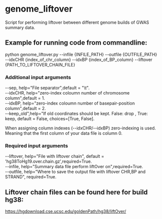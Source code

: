 # genome_liftover
Script for performing liftover between different genome builds of GWAS summary data.

## Example for running code from commandline:
python genome_liftover.py --infile {INFILE_PATH} --outfile {OUTFILE_PATH}  --idxCHR {index_of_chr_column} --idxBP {index_of_BP_column}       --liftover {PATH_TO_LIFTOVER_CHAIN_FILE}   

### Additional input arguments
--sep, help="File separator",default = "\t".     
--idxCHR, help="zero-index coloumn number of chromosome column",default = 1.    
--idxBP, help="zero-index coloumn number of basepair-position column",default = 2.   
--keep_old",help="If old coordinates should be kept. False: drop , True: keep, default = False, choices=[True, False].   

When assigning column indexes (--idxCHR/--idxBP) zero-indexing is used. Meaning that the first column of your data file is column 0.
### Required input arguments
--liftover, help="File with liftover chain", default = 'hg38ToHg19.over.chain.gz',required=True.   
--infile, help="Summary data file perform liftOver on",required=True.   
--outfile, help="Where to save the output file with liftover CHR,BP and STRAND", required=True.   





## Liftover chain files can be found here for build hg38:
https://hgdownload.cse.ucsc.edu/goldenPath/hg38/liftOver/
